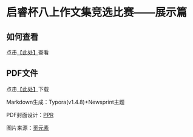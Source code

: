 # 启睿杯八上作文集竞选比赛——展示篇

## 如何查看
点击[【此处】](./睿翼文集.md)查看

## PDF文件
点击[【此处】](./睿翼文集.pdf)下载

Markdown生成：Typora(v1.4.8)+Newsprint主题

PDF封面设计：[PPR](gitee.com/RainPPR)

图片来源：[觅元素](www.51yuansu.com)